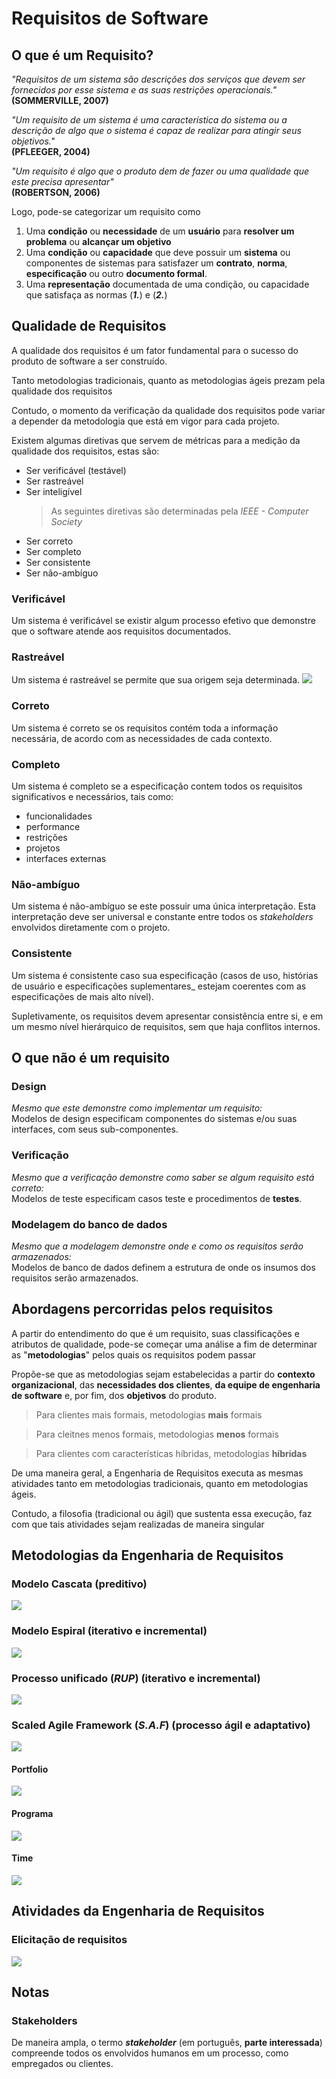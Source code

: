 # Requisitos de Software

## O que é um Requisito?

_"Requisitos de um sistema são descrições dos serviços que devem ser fornecidos por esse sistema e as suas restrições operacionais."_ <br/>**(SOMMERVILLE, 2007)**

_"Um requisito de um sistema é uma característica do sistema ou a descrição de algo que o sistema é capaz de realizar para atingir seus objetivos."_ <br/>**(PFLEEGER, 2004)**

_"Um requisito é algo que o produto dem de fazer ou uma qualidade que este precisa apresentar"_ <br/>**(ROBERTSON, 2006)**

Logo, pode-se categorizar um requisito como

1. Uma **condição** ou **necessidade** de um **usuário** para **resolver um problema** ou **alcançar um objetivo**
2. Uma **condição** ou **capacidade** que deve possuir um **sistema** ou componentes de sistemas para satisfazer um **contrato**, **norma**, **especificação** ou outro **documento formal**.
3. Uma **representação** documentada de uma condição, ou capacidade que satisfaça as normas (**_1._**) e (**_2._**)

## Qualidade de Requisitos

A qualidade dos requisitos é um fator fundamental para o sucesso do produto de software a ser construído.

Tanto metodologias tradicionais, quanto as metodologias ágeis prezam pela qualidade dos requisitos

Contudo, o momento da verificação da qualidade dos requisitos pode variar a depender da metodologia que está em vigor para cada projeto.

Existem algumas diretivas que servem de métricas para a medição da qualidade dos requisitos, estas são:

- Ser verificável (testável)
- Ser rastreável
- Ser inteligível
  > As seguintes diretivas são determinadas pela _IEEE - Computer Society_
- Ser correto
- Ser completo
- Ser consistente
- Ser não-ambíguo

### Verificável

Um sistema é verificável se existir algum processo efetivo que demonstre que o software atende aos requisitos documentados.

### Rastreável

Um sistema é rastreável se permite que sua origem seja determinada.
![](../assets/images/rastreabilidade.jpg)

### Correto

Um sistema é correto se os requisitos contém toda a informação necessária, de acordo com as necessidades de cada contexto.

### Completo

Um sistema é completo se a especificação contem todos os requisitos significativos e necessários, tais como:

- funcionalidades
- performance
- restrições
- projetos
- interfaces externas

### Não-ambíguo

Um sistema é não-ambíguo se este possuir uma única interpretação. Esta interpretação deve ser universal e constante entre todos os _stakeholders_ envolvidos diretamente com o projeto.

### Consistente

Um sistema é consistente caso sua especificação (casos de uso, histórias de usuário e especificações suplementares\_ estejam coerentes com as especificações de mais alto nível).

Supletivamente, os requisitos devem apresentar consistência entre si, e em um mesmo nível hierárquico de requisitos, sem que haja conflitos internos.

## O que não é um requisito

### Design

_Mesmo que este demonstre como implementar um requisito:_ <br/>
Modelos de design especificam componentes do sistemas e/ou suas interfaces, com seus sub-componentes.

### Verificação

_Mesmo que a verificação demonstre como saber se algum requisito está correto:_ <br/>
Modelos de teste especificam casos teste e procedimentos de **testes**.

### Modelagem do banco de dados

_Mesmo que a modelagem demonstre onde e como os requisitos serão armazenados:_ <br/>
Modelos de banco de dados definem a estrutura de onde os insumos dos requisitos serão armazenados.

## Abordagens percorridas pelos requisitos

A partir do entendimento do que é um requisito, suas classificações e atributos de qualidade, pode-se começar uma análise a fim de determinar as "**metodologias**" pelos quais os requisitos podem passar

Propõe-se que as metodologias sejam estabelecidas a partir do **contexto organizacional**, das **necessidades dos clientes**, **da equipe de engenharia de software** e, por fim, dos **objetivos** do produto.

> Para clientes mais formais, metodologias **mais** formais

> Para cleitnes menos formais, metodologias **menos** formais

> Para clientes com características híbridas, metodologias **híbridas**

De uma maneira geral, a Engenharia de Requisitos executa as mesmas atividades tanto em metodologias tradicionais, quanto em metodologias ágeis.

Contudo, a filosofia (tradicional ou ágil) que sustenta essa execução, faz com que tais atividades sejam realizadas de maneira singular

## Metodologias da Engenharia de Requisitos

### Modelo Cascata (preditivo)

![](../assets/images/cascata.jpg)

### Modelo Espiral (iterativo e incremental)

![](../assets/images/espiral.jpg)

### Processo unificado (_RUP_) (iterativo e incremental)

![](../assets/images/rup.jpg)

### Scaled Agile Framework (_S.A.F_) (processo ágil e adaptativo)

![](../assets/images/saf.jpg)

#### Portfolio

![](../assets/images/portfolio.jpg)

#### Programa

![](../assets/images/programa.jpg)

#### Time

![](../assets/images/time.jpg)

## Atividades da Engenharia de Requisitos

### Elicitação de requisitos

![](../assets/images/gap_elicitacoes.jpg)

## Notas

### Stakeholders

De maneira ampla, o termo **_stakeholder_** (em português, **parte interessada**) compreende todos os envolvidos humanos em um processo, como empregados ou clientes.
